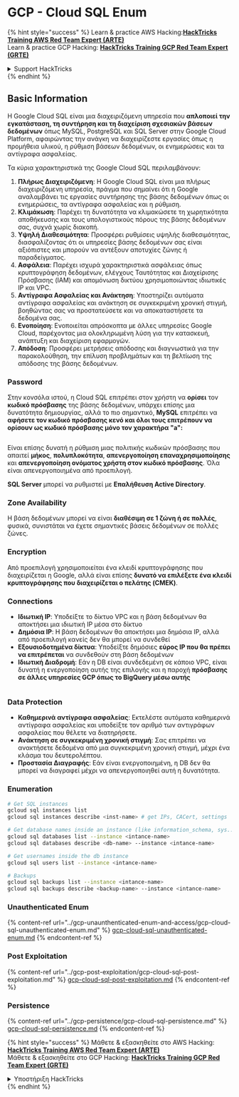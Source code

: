 # GCP - Cloud SQL Enum

{% hint style="success" %}
Learn & practice AWS Hacking:<img src="../../../.gitbook/assets/image (1).png" alt="" data-size="line">[**HackTricks Training AWS Red Team Expert (ARTE)**](https://training.hacktricks.xyz/courses/arte)<img src="../../../.gitbook/assets/image (1).png" alt="" data-size="line">\
Learn & practice GCP Hacking: <img src="../../../.gitbook/assets/image (2).png" alt="" data-size="line">[**HackTricks Training GCP Red Team Expert (GRTE)**<img src="../../../.gitbook/assets/image (2).png" alt="" data-size="line">](https://training.hacktricks.xyz/courses/grte)

<details>

<summary>Support HackTricks</summary>

* Check the [**subscription plans**](https://github.com/sponsors/carlospolop)!
* **Join the** 💬 [**Discord group**](https://discord.gg/hRep4RUj7f) or the [**telegram group**](https://t.me/peass) or **follow** us on **Twitter** 🐦 [**@hacktricks\_live**](https://twitter.com/hacktricks\_live)**.**
* **Share hacking tricks by submitting PRs to the** [**HackTricks**](https://github.com/carlospolop/hacktricks) and [**HackTricks Cloud**](https://github.com/carlospolop/hacktricks-cloud) github repos.

</details>
{% endhint %}

## Basic Information

Η Google Cloud SQL είναι μια διαχειριζόμενη υπηρεσία που **απλοποιεί την εγκατάσταση, τη συντήρηση και τη διαχείριση σχεσιακών βάσεων δεδομένων** όπως MySQL, PostgreSQL και SQL Server στην Google Cloud Platform, αφαιρώντας την ανάγκη να διαχειρίζεστε εργασίες όπως η προμήθεια υλικού, η ρύθμιση βάσεων δεδομένων, οι ενημερώσεις και τα αντίγραφα ασφαλείας.

Τα κύρια χαρακτηριστικά της Google Cloud SQL περιλαμβάνουν:

1. **Πλήρως Διαχειριζόμενη**: Η Google Cloud SQL είναι μια πλήρως διαχειριζόμενη υπηρεσία, πράγμα που σημαίνει ότι η Google αναλαμβάνει τις εργασίες συντήρησης της βάσης δεδομένων όπως οι ενημερώσεις, τα αντίγραφα ασφαλείας και η ρύθμιση.
2. **Κλιμάκωση**: Παρέχει τη δυνατότητα να κλιμακώσετε τη χωρητικότητα αποθήκευσης και τους υπολογιστικούς πόρους της βάσης δεδομένων σας, συχνά χωρίς διακοπή.
3. **Υψηλή Διαθεσιμότητα**: Προσφέρει ρυθμίσεις υψηλής διαθεσιμότητας, διασφαλίζοντας ότι οι υπηρεσίες βάσης δεδομένων σας είναι αξιόπιστες και μπορούν να αντέξουν αποτυχίες ζώνης ή παραδείγματος.
4. **Ασφάλεια**: Παρέχει ισχυρά χαρακτηριστικά ασφάλειας όπως κρυπτογράφηση δεδομένων, ελέγχους Ταυτότητας και Διαχείρισης Πρόσβασης (IAM) και απομόνωση δικτύου χρησιμοποιώντας ιδιωτικές IP και VPC.
5. **Αντίγραφα Ασφαλείας και Ανάκτηση**: Υποστηρίζει αυτόματα αντίγραφα ασφαλείας και ανάκτηση σε συγκεκριμένη χρονική στιγμή, βοηθώντας σας να προστατεύσετε και να αποκαταστήσετε τα δεδομένα σας.
6. **Ενοποίηση**: Ενοποιείται απρόσκοπτα με άλλες υπηρεσίες Google Cloud, παρέχοντας μια ολοκληρωμένη λύση για την κατασκευή, ανάπτυξη και διαχείριση εφαρμογών.
7. **Απόδοση**: Προσφέρει μετρήσεις απόδοσης και διαγνωστικά για την παρακολούθηση, την επίλυση προβλημάτων και τη βελτίωση της απόδοσης της βάσης δεδομένων.

### Password

Στην κονσόλα ιστού, η Cloud SQL επιτρέπει στον χρήστη να **ορίσει** τον **κωδικό πρόσβασης** της βάσης δεδομένων, υπάρχει επίσης μια δυνατότητα δημιουργίας, αλλά το πιο σημαντικό, **MySQL** επιτρέπει να **αφήσετε τον κωδικό πρόσβασης κενό και όλοι τους επιτρέπουν να ορίσουν ως κωδικό πρόσβασης μόνο τον χαρακτήρα "a":**

<figure><img src="../../../.gitbook/assets/image (14).png" alt=""><figcaption></figcaption></figure>

Είναι επίσης δυνατή η ρύθμιση μιας πολιτικής κωδικών πρόσβασης που απαιτεί **μήκος**, **πολυπλοκότητα**, **απενεργοποίηση επαναχρησιμοποίησης** και **απενεργοποίηση ονόματος χρήστη στον κωδικό πρόσβασης**. Όλα είναι απενεργοποιημένα από προεπιλογή.

**SQL Server** μπορεί να ρυθμιστεί με **Επαλήθευση Active Directory**.

### Zone Availability

Η βάση δεδομένων μπορεί να είναι **διαθέσιμη σε 1 ζώνη ή σε πολλές**, φυσικά, συνιστάται να έχετε σημαντικές βάσεις δεδομένων σε πολλές ζώνες.

### Encryption

Από προεπιλογή χρησιμοποιείται ένα κλειδί κρυπτογράφησης που διαχειρίζεται η Google, αλλά είναι επίσης **δυνατό να επιλέξετε ένα κλειδί κρυπτογράφησης που διαχειρίζεται ο πελάτης (CMEK)**.

### Connections

* **Ιδιωτική IP**: Υποδείξτε το δίκτυο VPC και η βάση δεδομένων θα αποκτήσει μια ιδιωτική IP μέσα στο δίκτυο
* **Δημόσια IP**: Η βάση δεδομένων θα αποκτήσει μια δημόσια IP, αλλά από προεπιλογή κανείς δεν θα μπορεί να συνδεθεί
* **Εξουσιοδοτημένα δίκτυα**: Υποδείξτε δημόσιες **εύρος IP που θα πρέπει να επιτρέπεται** να συνδεθούν στη βάση δεδομένων
* **Ιδιωτική Διαδρομή**: Εάν η DB είναι συνδεδεμένη σε κάποιο VPC, είναι δυνατή η ενεργοποίηση αυτής της επιλογής και η παροχή **πρόσβασης σε άλλες υπηρεσίες GCP όπως το BigQuery μέσω αυτής**

<figure><img src="../../../.gitbook/assets/image (15).png" alt=""><figcaption></figcaption></figure>

### Data Protection

* **Καθημερινά αντίγραφα ασφαλείας**: Εκτελέστε αυτόματα καθημερινά αντίγραφα ασφαλείας και υποδείξτε τον αριθμό των αντιγράφων ασφαλείας που θέλετε να διατηρήσετε.
* **Ανάκτηση σε συγκεκριμένη χρονική στιγμή**: Σας επιτρέπει να ανακτήσετε δεδομένα από μια συγκεκριμένη χρονική στιγμή, μέχρι ένα κλάσμα του δευτερολέπτου.
* **Προστασία Διαγραφής**: Εάν είναι ενεργοποιημένη, η DB δεν θα μπορεί να διαγραφεί μέχρι να απενεργοποιηθεί αυτή η δυνατότητα.

### Enumeration
```bash
# Get SQL instances
gcloud sql instances list
gcloud sql instances describe <inst-name> # get IPs, CACert, settings

# Get database names inside an instance (like information_schema, sys...)
gcloud sql databases list --instance <intance-name>
gcloud sql databases describe <db-name> --instance <intance-name>

# Get usernames inside the db instance
gcloud sql users list --instance <intance-name>

# Backups
gcloud sql backups list --instance <intance-name>
gcloud sql backups describe <backup-name> --instance <intance-name>
```
### Unauthenticated Enum

{% content-ref url="../gcp-unaunthenticated-enum-and-access/gcp-cloud-sql-unauthenticated-enum.md" %}
[gcp-cloud-sql-unauthenticated-enum.md](../gcp-unaunthenticated-enum-and-access/gcp-cloud-sql-unauthenticated-enum.md)
{% endcontent-ref %}

### Post Exploitation

{% content-ref url="../gcp-post-exploitation/gcp-cloud-sql-post-exploitation.md" %}
[gcp-cloud-sql-post-exploitation.md](../gcp-post-exploitation/gcp-cloud-sql-post-exploitation.md)
{% endcontent-ref %}

### Persistence

{% content-ref url="../gcp-persistence/gcp-cloud-sql-persistence.md" %}
[gcp-cloud-sql-persistence.md](../gcp-persistence/gcp-cloud-sql-persistence.md)
{% endcontent-ref %}

{% hint style="success" %}
Μάθετε & εξασκηθείτε στο AWS Hacking:<img src="../../../.gitbook/assets/image (1).png" alt="" data-size="line">[**HackTricks Training AWS Red Team Expert (ARTE)**](https://training.hacktricks.xyz/courses/arte)<img src="../../../.gitbook/assets/image (1).png" alt="" data-size="line">\
Μάθετε & εξασκηθείτε στο GCP Hacking: <img src="../../../.gitbook/assets/image (2).png" alt="" data-size="line">[**HackTricks Training GCP Red Team Expert (GRTE)**<img src="../../../.gitbook/assets/image (2).png" alt="" data-size="line">](https://training.hacktricks.xyz/courses/grte)

<details>

<summary>Υποστήριξη HackTricks</summary>

* Ελέγξτε τα [**σχέδια συνδρομής**](https://github.com/sponsors/carlospolop)!
* **Εγγραφείτε στην** 💬 [**ομάδα Discord**](https://discord.gg/hRep4RUj7f) ή στην [**ομάδα telegram**](https://t.me/peass) ή **ακολουθήστε** μας στο **Twitter** 🐦 [**@hacktricks\_live**](https://twitter.com/hacktricks\_live)**.**
* **Μοιραστείτε κόλπα hacking υποβάλλοντας PRs στα** [**HackTricks**](https://github.com/carlospolop/hacktricks) και [**HackTricks Cloud**](https://github.com/carlospolop/hacktricks-cloud) github repos.

</details>
{% endhint %}
